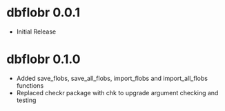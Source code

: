 # dbflobr 0.0.1

- Initial Release

# dbflobr 0.1.0

- Added save_flobs, save_all_flobs, import_flobs and import_all_flobs functions
- Replaced checkr package with chk to upgrade argument checking and testing
